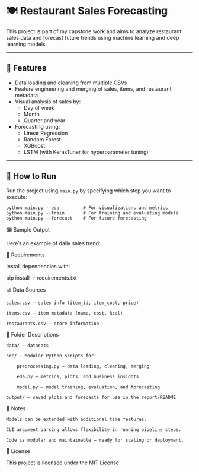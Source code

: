 # 🍽️ Restaurant Sales Forecasting

This project is part of my capstone work and aims to analyze restaurant sales data and forecast future trends using machine learning and deep learning models.

---


## 🚀 Features

- Data loading and cleaning from multiple CSVs
- Feature engineering and merging of sales, items, and restaurant metadata
- Visual analysis of sales by:
  - Day of week
  - Month
  - Quarter and year
- Forecasting using:
  - Linear Regression
  - Random Forest
  - XGBoost
  - LSTM (with KerasTuner for hyperparameter tuning)

---

## 🧪 How to Run

Run the project using `main.py` by specifying which step you want to execute:

    python main.py --eda         # For visualizations and metrics
    python main.py --train       # For training and evaluating models
    python main.py --forecast    # For future forecasting

🖼️ Sample Output

Here’s an example of daily sales trend:

🔧 Requirements

Install dependencies with:

pip install -r requirements.txt

📊 Data Sources

    sales.csv — sales info (item_id, item_cost, price)

    items.csv — item metadata (name, cost, kcal)

    restaurants.csv — store information

📁 Folder Descriptions

    data/ — datasets

    src/ — Modular Python scripts for:

        preprocessing.py — data loading, cleaning, merging

        eda.py — metrics, plots, and business insights

        model.py — model training, evaluation, and forecasting

    output/ — saved plots and forecasts for use in the report/README

📌 Notes

    Models can be extended with additional time features.

    CLI argument parsing allows flexibility in running pipeline steps.

    Code is modular and maintainable — ready for scaling or deployment.

📜 License

This project is licensed under the MIT License
